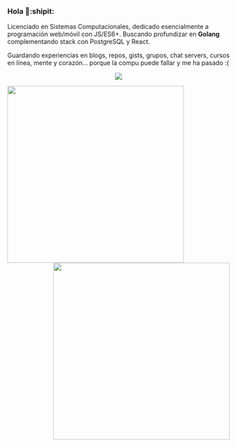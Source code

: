 ### Hola 👋:shipit:

Licenciado en Sistemas Computacionales, dedicado esencialmente a programación web/móvil con JS/ES6+. Buscando profundizar en **Golang** complementando stack con PostgreSQL y React.

Guardando experiencias en blogs, repos, gists, grupos, chat servers, cursos en línea, mente y corazón... porque la compu puede fallar y me ha pasado :(

<p align="center">
  <img align='center' src="https://visitor-badge.laobi.icu/badge?page_id=zeroidentidad.visitor-badge">
</p>


<p align="center">
  <img align="left" src="https://github-readme-stats.vercel.app/api?username=zeroidentidad&show_icons=true&theme=dark" width="400">
  <img align="right" src="https://github-readme-stats.vercel.app/api/top-langs/?username=zeroidentidad&layout=compact&theme=dark&langs_count=10&hide=css,scss,html,java,kotlin,objective-c,less,typescript,ruby,starlark,vue,tsql,assembly,hack,python,makefile,perl,c,shell,batchfile,smarty,php,dockerfile,c%2B%2B" width="400"/>
</p>
